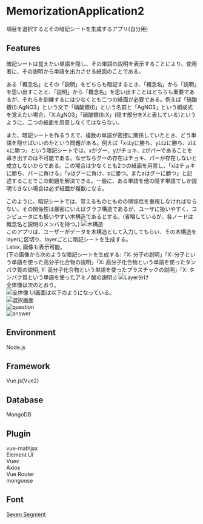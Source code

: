 # MemorizationApplication2
項目を選択するとその暗記シートを生成するアプリ(自分用)

## Features
暗記シートは覚えたい単語を隠し、その単語の説明を表示することにより、使用者に、その説明から単語を出力させる紙面のことである。  

ある「概念名」とその「説明」をどちらも暗記するとき、「概念名」から「説明」を思い出すことと、「説明」から「概念名」を思い出すことはどちらも重要であるが、それらを訓練するには少なくとも二つの紙面が必要である。例えば「硝酸銀(I):AgNO3」という文で「硝酸銀(I)」という名前と「AgNO3」という組成式を覚えたい場合、「X:AgNO3」「硝酸銀(I):X」(隠す部分をXと表している)というように、二つの紙面を用意しなくてはならない。

また、暗記シートを作るうえで、複数の単語が密接に関係していたとき、どう単語を隠せばいいのかという問題がある。例えば「xはyに勝ち、yはzに勝ち、zはxに勝つ」という暗記シートでは、xがグー、yがチョキ、zがパーであることを導き出すのは不可能である。なぜならグーの存在はチョキ、パーが存在しないと成立しないからである。この場合は少なくとも2つの紙面を用意し、「xはチョキに勝ち、パーに負ける」「yはグーに負け、zに勝つ。またzはグーに勝つ」と記述することでこの問題を解決できる。一般に、ある単語を他の隠す単語でしか説明できない場合は必ず紙面が複数になる。

このように、暗記シートでは、覚えるものとものの関係性を重視しなければならない。その関係性は厳密にいえばグラフ構造であるが、ユーザに扱いやすく、コンピュータにも扱いやすい木構造であるとする。(省略しているが、各ノードは概念名と説明のメンバを持つ。)
![木構造](https://user-images.githubusercontent.com/73921483/118429043-c0142100-b70b-11eb-9b16-ace9ebf9ef79.png)  
このアプリは、ユーザーがデータを木構造として入力してもらい、その木構造をlayerに区切り、layerごとに暗記シートを生成する。  
Latex, 画像も表示可能。  
(下の画像から次のような暗記シートを生成する:「X: 分子の説明」「X: 分子という単語を使った高分子化合物の説明」「X: 高分子化合物という単語を使ったタンパク質の説明, Y: 高分子化合物という単語を使ったプラスチックの説明」「X: タンパク質という単語を使ったアミノ酸の説明」)
![Layer分け](https://user-images.githubusercontent.com/73921483/118429074-d28e5a80-b70b-11eb-9d3c-69991b164dc3.png)  
全体像は次のとおり。  
![全体像](https://user-images.githubusercontent.com/73921483/118439930-daf19000-b721-11eb-8296-2cca76929e2b.png)
UI画面は以下のようになっている。  
![選択画面](https://user-images.githubusercontent.com/73921483/118431870-3d429480-b712-11eb-9d0f-4054829724e3.png)  
![question](https://user-images.githubusercontent.com/73921483/118431878-42074880-b712-11eb-976d-6138705396eb.png)  
![answer](https://user-images.githubusercontent.com/73921483/118431891-4a5f8380-b712-11eb-8c7a-21bf6ac5754f.png)  

## Environment
Node.js  
## Framework
Vue.js(Vue2)  
## Database
MongoDB  
## Plugin
vue-mathjax  
Element UI  
Vuex  
Axios  
Vue Router  
mongoose  
## Font
[Seven Segment](https://fontmeme.com/jfont/seven-segment-font/)